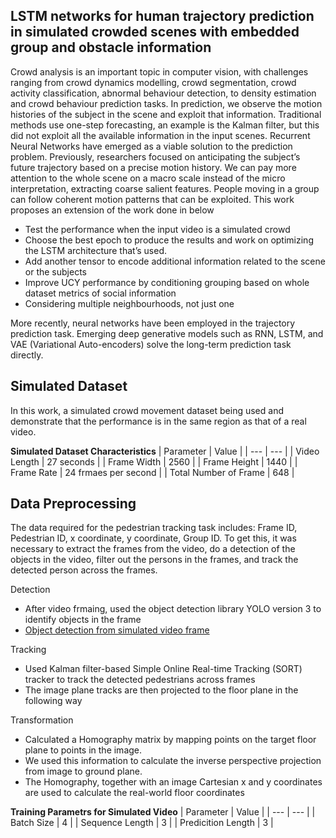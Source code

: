## LSTM networks for human trajectory prediction in simulated crowded scenes with embedded group and obstacle information

Crowd analysis is an important topic in computer vision, with challenges ranging from crowd dynamics modelling, crowd segmentation, crowd activity classification, abnormal behaviour detection, to density estimation and crowd behaviour prediction tasks. In prediction, we observe the motion histories of the subject in the scene and exploit that information. Traditional methods use one-step forecasting, an example is the Kalman filter, but this did not exploit all the available information in the input scenes. Recurrent Neural Networks have emerged as a viable solution to the prediction problem. Previously, researchers focused on anticipating the subject’s future trajectory based on a precise motion history. We can pay more attention to the whole scene on a macro scale instead of the micro interpretation, extracting coarse salient features. People moving in a group can follow coherent motion patterns that can be exploited. This work proposes an extension of the work done in below

* Test the performance when the input video is a simulated crowd
* Choose the best epoch to produce the results and work on optimizing the LSTM architecture that’s used.
* Add another tensor to encode additional information related to the scene or the subjects
* Improve UCY performance by conditioning grouping based on whole dataset metrics of social information
* Considering multiple neighbourhoods, not just one

More recently, neural networks have been employed in the trajectory prediction task. Emerging deep generative models such as RNN, LSTM, and VAE (Variational Auto-encoders) solve the long-term prediction task directly.

## Simulated Dataset
In this work, a simulated crowd movement dataset being used and demonstrate that the performance is in the same region as that of a real video.

**Simulated Dataset Characteristics**
| Parameter | Value |
| --- | --- |
| Video Length | 27 seconds |
| Frame Width | 2560 |
| Frame Height | 1440 |
| Frame Rate | 24 frmaes per second |
| Total Number of Frame | 648 |

## Data Preprocessing
The data required for the pedestrian tracking task includes: Frame ID, Pedestrian ID, x coordinate, y coordinate, Group ID. To get this, it was necessary to extract the frames from the video, do a detection of the objects in the video, filter out the persons in the frames, and track the detected person across the frames. 

Detection
* After video frmaing, used the object detection library YOLO version 3 to identify objects in the frame
* [Object detection from simulated video frame](https://github.com/azgarshuvo/object-detection-yolo-openCV)

Tracking
* Used Kalman filter-based Simple Online Real-time Tracking (SORT) tracker to track the detected pedestrians across frames
* The image plane tracks are then projected to the floor plane in the following way

Transformation
* Calculated a Homography matrix by mapping points on the target floor plane to points in the image. 
* We used this information to calculate the inverse perspective projection from image to ground plane. 
* The Homography, together with an image Cartesian x and y coordinates are used to calculate the real-world floor coordinates

**Training Parametrs for Simulated Video**
| Parameter | Value |
| --- | --- |
| Batch Size | 4 |
| Sequence Length | 3 |
| Predicition Length | 3 |
